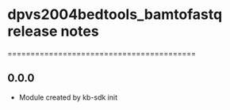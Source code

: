 # dpvs2004bedtools_bamtofastq release notes
=========================================

0.0.0
-----
* Module created by kb-sdk init
